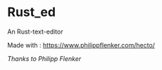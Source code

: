 # Rust_ed
An Rust-text-editor
   
Made with : https://www.philippflenker.com/hecto/
  
*Thanks to Philipp Flenker*
